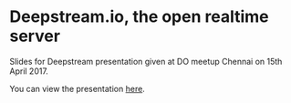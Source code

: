 # Deepstream.io, the open realtime server
Slides for Deepstream presentation given at DO meetup Chennai on 15th April 2017.

You can view the presentation [here](http://badri.github.io/deepstream-ppt/).
